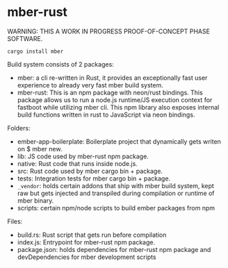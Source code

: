 # mber-rust

WARNING: THIS A WORK IN PROGRESS PROOF-OF-CONCEPT PHASE SOFTWARE.

```
cargo install mber
```
Build system consists of 2 packages:
- mber: a cli re-written in Rust, it provides an exceptionally fast user experience to already very fast mber build system.
- mber-rust: This is an npm package with neon/rust bindings. This package allows us to run a node.js runtime/JS execution context for fastboot while utilizing mber cli.
This npm library also exposes internal build functions written in rust to JavaScript via neon bindings.

Folders:
- ember-app-boilerplate: Boilerplate project that dynamically gets writen on $ mber new.
- lib: JS code used by mber-rust npm package.
- native: Rust code that runs inside node.js.
- src: Rust code used by mber cargo bin + package.
- tests: Integration tests for mber cargo bin + package.
- `_vendor`: holds certain addons that ship with mber build system, kept raw but gets injected and transpiled during compilation or runtime of mber binary.
- scripts: certain npm/node scripts to build ember packages from npm

Files:
- build.rs: Rust script that gets run before compilation
- index.js: Entrypoint for mber-rust npm package.
- package.json: holds dependencies for mber-rust npm package and devDependencies for mber development scripts
